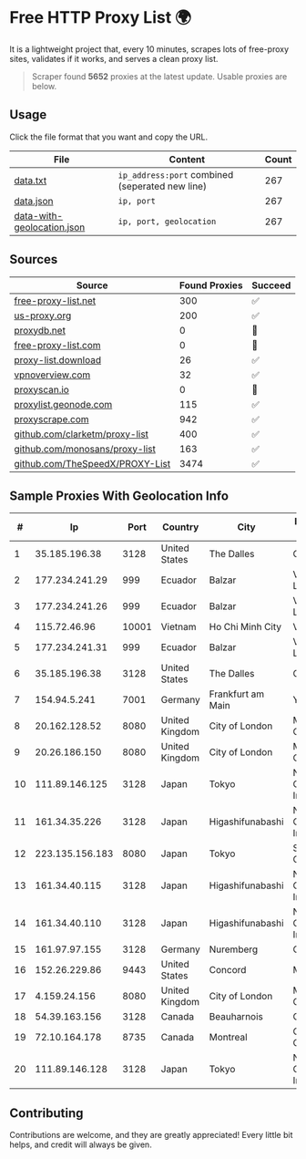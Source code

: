 
# Free HTTP Proxy List 🌍

It is a lightweight project that, every 10 minutes, scrapes lots of free-proxy sites, validates if it works, and serves a clean proxy list.


> Scraper found **5652** proxies at the latest update. Usable proxies are below.

## Usage

Click the file format that you want and copy the URL.


|File|Content|Count|
|----|-------|-----|
|[data.txt](https://raw.githubusercontent.com/themiralay/Proxy-List-World/master/data.txt)|`ip_address:port` combined (seperated new line)|267|
|[data.json](https://raw.githubusercontent.com/themiralay/Proxy-List-World/master/data.json)|`ip, port`|267|
|[data-with-geolocation.json](https://raw.githubusercontent.com/themiralay/Proxy-List-World/master/data-with-geolocation.json)|`ip, port, geolocation`|267|

## Sources

|Source|Found Proxies|Succeed|
|------|-------------|-------|
|[free-proxy-list.net](https://free-proxy-list.net)|300|✅|
|[us-proxy.org](https://www.us-proxy.org)|200|✅|
|[proxydb.net](http://proxydb.net)|0|🚫|
|[free-proxy-list.com](https://free-proxy-list.com/?page=&port=&type%5B%5D=http&type%5B%5D=https&up_time=0&search=Search)|0|🚫|
|[proxy-list.download](https://www.proxy-list.download/HTTP)|26|✅|
|[vpnoverview.com](https://vpnoverview.com/privacy/anonymous-browsing/free-proxy-servers)|32|✅|
|[proxyscan.io](https://www.proxyscan.io)|0|🚫|
|[proxylist.geonode.com](https://proxylist.geonode.com/api/proxy-list?limit=300&page=1&sort_by=lastChecked&sort_type=desc&protocols=http,https)|115|✅|
|[proxyscrape.com](https://api.proxyscrape.com/v2/?request=displayproxies&protocol=http&timeout=10000&country=all&ssl=all&anonymity=all)|942|✅|
|[github.com/clarketm/proxy-list](https://raw.githubusercontent.com/clarketm/proxy-list/master/proxy-list-raw.txt)|400|✅|
|[github.com/monosans/proxy-list](https://raw.githubusercontent.com/monosans/proxy-list/main/proxies/http.txt)|163|✅|
|[github.com/TheSpeedX/PROXY-List](https://raw.githubusercontent.com/TheSpeedX/PROXY-List/master/http.txt)|3474|✅|


## Sample Proxies With Geolocation Info

|#|Ip|Port|Country|City|Internet Service Provider|
|-|--|----|-------|----|-------------------------|
|1|35.185.196.38|3128|United States|The Dalles|Google LLC|
|2|177.234.241.29|999|Ecuador|Balzar|Vasquez Burgos Livington|
|3|177.234.241.26|999|Ecuador|Balzar|Vasquez Burgos Livington|
|4|115.72.46.96|10001|Vietnam|Ho Chi Minh City|VIETELmetro|
|5|177.234.241.31|999|Ecuador|Balzar|Vasquez Burgos Livington|
|6|35.185.196.38|3128|United States|The Dalles|Google LLC|
|7|154.94.5.241|7001|Germany|Frankfurt am Main|Yisu Cloud|
|8|20.162.128.52|8080|United Kingdom|City of London|Microsoft Corporation|
|9|20.26.186.150|8080|United Kingdom|City of London|Microsoft Corporation|
|10|111.89.146.125|3128|Japan|Tokyo|NTT PC Communications, Inc.|
|11|161.34.35.226|3128|Japan|Higashifunabashi|NTT PC Communications, Inc.|
|12|223.135.156.183|8080|Japan|Tokyo|So-net Corporation|
|13|161.34.40.115|3128|Japan|Higashifunabashi|NTT PC Communications, Inc.|
|14|161.34.40.110|3128|Japan|Higashifunabashi|NTT PC Communications, Inc.|
|15|161.97.97.155|3128|Germany|Nuremberg|Contabo GmbH|
|16|152.26.229.86|9443|United States|Concord|MCNC|
|17|4.159.24.156|8080|United Kingdom|City of London|Microsoft Corporation|
|18|54.39.163.156|3128|Canada|Beauharnois|OVH SAS|
|19|72.10.164.178|8735|Canada|Montreal|GloboTech Communications|
|20|111.89.146.128|3128|Japan|Tokyo|NTT PC Communications, Inc.|



## Contributing

Contributions are welcome, and they are greatly appreciated! Every
little bit helps, and credit will always be given.

